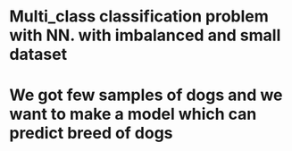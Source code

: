 # Multi_class classification problem with NN. with imbalanced  and small dataset 
# We got few samples of dogs and we want to make a model which can predict breed of dogs 
